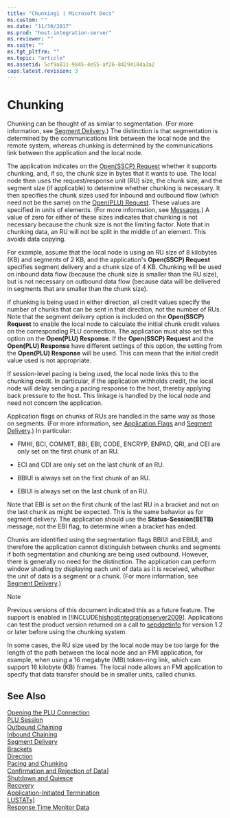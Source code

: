 ```yaml
---
title: "Chunking1 | Microsoft Docs"
ms.custom: ""
ms.date: "11/30/2017"
ms.prod: "host-integration-server"
ms.reviewer: ""
ms.suite: ""
ms.tgt_pltfrm: ""
ms.topic: "article"
ms.assetid: 5cf9a811-9845-4e55-af26-84294104a3a2
caps.latest.revision: 3
---
```

# Chunking
Chunking can be thought of as similar to segmentation. (For more information, see [Segment Delivery](../core/segment-delivery2.md).) The distinction is that segmentation is determined by the communications link between the local node and the remote system, whereas chunking is determined by the communications link between the application and the local node.  
  
 The application indicates on the [Open(SSCP) Request](../core/open-sscp-request1.md) whether it supports chunking, and, if so, the chunk size in bytes that it wants to use. The local node then uses the request/response unit (RU) size, the chunk size, and the segment size (if applicable) to determine whether chunking is necessary. It then specifies the chunk sizes used for inbound and outbound flow (which need not be the same) on the [Open(PLU) Request](../core/open-plu-request1.md). These values are specified in units of elements. (For more information, see [Messages](../core/messages1.md).) A value of zero for either of these sizes indicates that chunking is not necessary because the chunk size is not the limiting factor. Note that in chunking data, an RU will not be split in the middle of an element. This avoids data copying.  
  
 For example, assume that the local node is using an RU size of 8 kilobytes (KB) and segments of 2 KB, and the application's **Open(SSCP) Request** specifies segment delivery and a chunk size of 4 KB. Chunking will be used on inbound data flow (because the chunk size is smaller than the RU size), but is not necessary on outbound data flow (because data will be delivered in segments that are smaller than the chunk size).  
  
 If chunking is being used in either direction, all credit values specify the number of chunks that can be sent in that direction, not the number of RUs. Note that the segment delivery option is included on the **Open(SSCP) Request** to enable the local node to calculate the initial chunk credit values on the corresponding PLU connection. The application must also set this option on the **Open(PLU) Response**. If the **Open(SSCP) Request** and the **Open(PLU) Response** have different settings of this option, the setting from the **Open(PLU) Response** will be used. This can mean that the initial credit value used is not appropriate.  
  
 If session-level pacing is being used, the local node links this to the chunking credit. In particular, if the application withholds credit, the local node will delay sending a pacing response to the host, thereby applying back pressure to the host. This linkage is handled by the local node and need not concern the application.  
  
 Application flags on chunks of RUs are handled in the same way as those on segments. (For more information, see [Application Flags](../core/application-flags2.md) and [Segment Delivery](../core/segment-delivery2.md).) In particular:  
  
-   FMHI, BCI, COMMIT, BBI, EBI, CODE, ENCRYP, ENPAD, QRI, and CEI are only set on the first chunk of an RU.  
  
-   ECI and CDI are only set on the last chunk of an RU.  
  
-   BBIUI is always set on the first chunk of an RU.  
  
-   EBIUI is always set on the last chunk of an RU.  
  
 Note that EBI is set on the first chunk of the last RU in a bracket and not on the last chunk as might be expected. This is the same behavior as for segment delivery. The application should use the **Status-Session(BETB)** message, not the EBI flag, to determine when a bracket has ended.  
  
 Chunks are identified using the segmentation flags BBIUI and EBIUI, and therefore the application cannot distinguish between chunks and segments if both segmentation and chunking are being used outbound. However, there is generally no need for the distinction. The application can perform window shading by displaying each unit of data as it is received, whether the unit of data is a segment or a chunk. (For more information, see [Segment Delivery](../core/segment-delivery2.md).)  
  
> [!NOTE]
>  Previous versions of this document indicated this as a future feature. The support is enabled in [!INCLUDE[hishostintegrationserver2009](../includes/hishostintegrationserver2009-md.md)]. Applications can test the product version returned on a call to [sepdgetinfo](../core/sepdgetinfo1.md) for version 1.2 or later before using the chunking system.  
  
 In some cases, the RU size used by the local node may be too large for the length of the path between the local node and an FMI application, for example, when using a 16 megabyte (MB) token-ring link, which can support 16 kilobyte (KB) frames. The local node allows an FMI application to specify that data transfer should be in smaller units, called chunks.  
  
## See Also  
 [Opening the PLU Connection](../core/opening-the-plu-connection2.md)   
 [PLU Session](../core/plu-session1.md)   
 [Outbound Chaining](../core/outbound-chaining1.md)   
 [Inbound Chaining](../core/inbound-chaining2.md)   
 [Segment Delivery](../core/segment-delivery2.md)   
 [Brackets](../core/brackets2.md)   
 [Direction](../core/direction2.md)   
 [Pacing and Chunking](../core/pacing-and-chunking2.md)   
 [Confirmation and Rejection of Data\]](../core/confirmation-and-rejection-of-data]2.md)   
 [Shutdown and Quiesce](../core/shutdown-and-quiesce2.md)   
 [Recovery](../core/recovery2.md)   
 [Application-Initiated Termination](../core/application-initiated-termination2.md)   
 [LUSTATs\]](../core/lustats]2.md)   
 [Response Time Monitor Data](../core/response-time-monitor-data2.md)